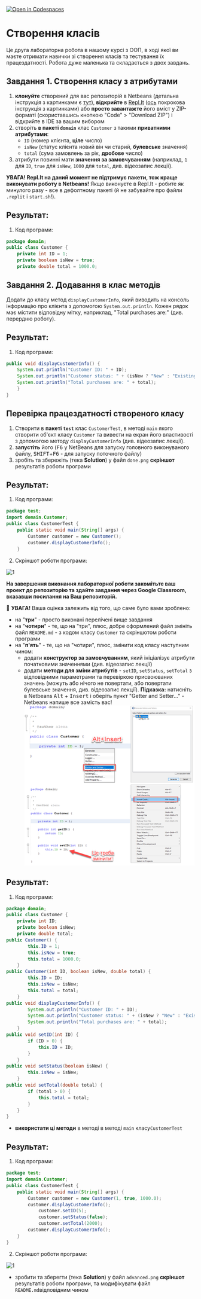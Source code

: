 [![Open in Codespaces](https://classroom.github.com/assets/launch-codespace-f4981d0f882b2a3f0472912d15f9806d57e124e0fc890972558857b51b24a6f9.svg)](https://classroom.github.com/open-in-codespaces?assignment_repo_id=10366630)
# Створення класів

Це друга лабораторна робота в нашому курсі з ООП, в ході якої ви маєте отримати навички зі створення класів та тестування їх працездатності. Робота дуже маленька та складається з двох завдань.

## Завдання 1. Створення класу з атрибутами

1. **клонуйте** створений для вас репозиторій в Netbeans (детальна інструкція з картинками є [тут](https://netbeans.org/kb/docs/ide/git.html)), **відкрийте** в [Repl.It](https://repl.it/) ([ось](https://repl.it/talk/learn/Configuring-GitHub-repos-to-run-on-Replit-and-contributing-back/23948) покрокова інструкція з картинками) або **просто завантажте** його вміст у ZIP-форматі (скориставшись кнопкою "Code" > "Download ZIP") і відкрийте в IDE за вашим вибором
2. створіть **в пакеті ````domain````** клас ```` Сustomer ```` з такими **приватними атрибутами**:
    * ````ID```` (номер клієнта, **ціле** число)
    * ````isNew```` (статус клієнта новий він чи старий, **булевське** значення)
    * ````total```` (сума замовлень за рік, **дробове** число)
3. атрибути повинні мати **значення за замовчуванням** (наприклад, ````1```` для ````ID````, ````true```` для ````isNew````, ````1000```` для ````total````, див. відеозапис лекції).

**УВАГА! Repl.It на даний момент не підтримує пакети, тож краще виконувати роботу в Netbeans!** Якщо виконуєте в Repl.It - робите як минулого разу - все в дефолтному пакеті (й не забувайте про файли ````.replit```` і ````start.sh````!).

## Результат: 

1. Код програми:

``` java
package domain;
public class Customer {
    private int ID = 1;
    private boolean isNew = true;
    private double total = 1000.0;
```    

## Завдання 2. Додавання в клас методів 

Додати до класу метод ````displayCustomerInfo````, який виводить на консоль інформацію про клієнта з допомогою ````System.out.println````. Кожен рядок має містити відповідну мітку, наприклад, "Total purchases are:" (див. перердню роботу).

## Результат: 

1. Код програми:

``` java
public void displayCustomerInfo() {
    System.out.println("Customer ID: " + ID);
    System.out.println("Customer status: " + (isNew ? "New" : "Existing"));
    System.out.println("Total purchases are: " + total);
    }
}
```

## Перевірка працездатності створеного класу

1. Створити в **пакеті ````test````** клас ````CustomerTest````, в методі ````main```` якого створити об'єкт класу ```` Сustomer ```` та вивести на екран його властивості з допомогою методу ````displayCustomerInfo```` (див. відеозапис лекції). 
2. **запустіть** його (<kbd>F6</kbd> у NetBeans для запуску головного виконуваного файлу, <kbd>SHIFT</kbd>+<kbd>F6</kbd> - для запуску поточного файлу)
3. зробіть та збережіть (тека **Solution**) у файл ````done.png```` **скріншот** результатів роботи програми 

## Результат: 

1. Код програми:

``` java
package test;
import domain.Customer;
public class CustomerTest {
    public static void main(String[] args) {
        Customer customer = new Customer();
        customer.displayCustomerInfo();
    }
```

2. Скріншот роботи програми:

![1](done.png)

**На завершення виконання лабораторної роботи закомітьте ваш проект до репозиторію та здайте завдання через Google Classroom, вказавши посилання на Ваш репозиторій.**

:triangular_flag_on_post: **УВАГА!** Ваша оцінка залежить від того, що саме було вами зроблено:
* на "**три**" - просто виконані перелічені вище завдання
* на "**чотири**" - те, що на "три", плюс, добре оформлений файл змініть файл ````README.md````  - з кодом класу ```` Сustomer ```` та скріншотом роботи програми
* на "**п'ять**" - те, що на "чотири", плюс, змінити код класу наступним чином:
  * додати **конструктор за замовчуванням**, який ініціалізує атрибути початковими значеннями (див. відеозапис лекції) 
  * додати **методи для зміни атрибутів** - ````setID````, ````setStatus````, ````setTotal```` з відповідними параметрами та перевіркою присвоюваних значень (можуть або нічого не повертати, або повертати булевське значення, див. відеозапис лекції). 
**Підказка:** натисніть в Netbeans <kbd>Alt</kbd> + <kbd>Insert</kbd> і оберіть пункт "Getter and Setter..." - Netbeans напише все замість вас!
![](https://github.com/ppc-ntu-khpi/Class-Starter/raw/main/images/GetterAndSetter.png)

## Результат: 

1. Код програми:

``` java
package domain;
public class Customer {
    private int ID;
    private boolean isNew;
    private double total;
public Customer() {
        this.ID = 1;
        this.isNew = true;
        this.total = 1000.0;
    }
public Customer(int ID, boolean isNew, double total) {
        this.ID = ID;
        this.isNew = isNew;
        this.total = total;
    }
public void displayCustomerInfo() {
        System.out.println("Customer ID: " + ID);
        System.out.println("Customer status: " + (isNew ? "New" : "Existing"));
        System.out.println("Total purchases are: " + total);
    }
public void setID(int ID) {
        if (ID > 0) {
            this.ID = ID;
        }
    }
public void setStatus(boolean isNew) {
        this.isNew = isNew;
    }
public void setTotal(double total) {
        if (total > 0) {
            this.total = total;
        }
    }
}
```

  * **використати ці методи** в методі в методі ````main```` класу````CustomerTest````

## Результат: 

1. Код програми:

``` java
package test;
import domain.Customer;
public class CustomerTest {
    public static void main(String[] args) {
        Customer customer = new Customer(1, true, 1000.0);
        customer.displayCustomerInfo();
            customer.setID(5);
            customer.setStatus(false);
            customer.setTotal(2000);
        customer.displayCustomerInfo();
    }
}
```
2. Скріншот роботи програми:

![1](advanced.png)

  * зробити та зберегти (тека **Solution**) у файл ````advanced.png```` **скріншот** результатів роботи програми, та модифікувати файл ````README.md````відповідним чином




